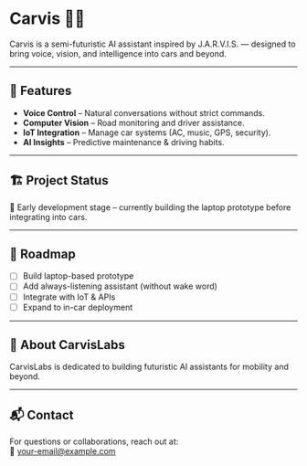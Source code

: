 # Carvis 🚗🤖

Carvis is a semi-futuristic AI assistant inspired by J.A.R.V.I.S. — designed to bring voice, vision, and intelligence into cars and beyond.

---

## 🚀 Features
- **Voice Control** – Natural conversations without strict commands.  
- **Computer Vision** – Road monitoring and driver assistance.  
- **IoT Integration** – Manage car systems (AC, music, GPS, security).  
- **AI Insights** – Predictive maintenance & driving habits.  

---

## 🏗️ Project Status
🔨 Early development stage – currently building the laptop prototype before integrating into cars.

---

## 📖 Roadmap
- [ ] Build laptop-based prototype  
- [ ] Add always-listening assistant (without wake word)  
- [ ] Integrate with IoT & APIs  
- [ ] Expand to in-car deployment  

---

## 👥 About CarvisLabs
CarvisLabs is dedicated to building futuristic AI assistants for mobility and beyond.

---

## 📬 Contact
For questions or collaborations, reach out at:  
📧 your-email@example.com  

